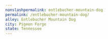 ```yaml
---
﻿nonslashpermalink: entlebucher-mountain-dog
permalink: /entlebucher-mountain-dog/
alley: Entlebucher Mountain Dog
city: Pigeon Forge
state: Tennessee
---
```


